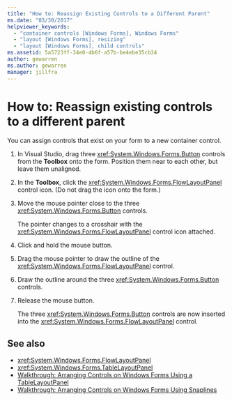 ```yaml
---
title: "How to: Reassign Existing Controls to a Different Parent"
ms.date: "03/30/2017"
helpviewer_keywords:
  - "container controls [Windows Forms], Windows Forms"
  - "layout [Windows Forms], resizing"
  - "layout [Windows Forms], child controls"
ms.assetid: 5a5723ff-34e0-4b6f-a57b-be4ebe35cb34
author: gewarren
ms.author: gewarren
manager: jillfra
---
```

# How to: Reassign existing controls to a different parent

You can assign controls that exist on your form to a new container control.

1. In Visual Studio, drag three <xref:System.Windows.Forms.Button> controls from the **Toolbox** onto the form. Position them near to each other, but leave them unaligned.

2. In the **Toolbox**, click the <xref:System.Windows.Forms.FlowLayoutPanel> control icon. (Do not drag the icon onto the form.)

3. Move the mouse pointer close to the three <xref:System.Windows.Forms.Button> controls.

   The pointer changes to a crosshair with the <xref:System.Windows.Forms.FlowLayoutPanel> control icon attached.

4. Click and hold the mouse button.

5. Drag the mouse pointer to draw the outline of the <xref:System.Windows.Forms.FlowLayoutPanel> control.

6. Draw the outline around the three <xref:System.Windows.Forms.Button> controls.

7. Release the mouse button.

   The three <xref:System.Windows.Forms.Button> controls are now inserted into the <xref:System.Windows.Forms.FlowLayoutPanel> control.

## See also

- <xref:System.Windows.Forms.FlowLayoutPanel>
- <xref:System.Windows.Forms.TableLayoutPanel>
- [Walkthrough: Arranging Controls on Windows Forms Using a TableLayoutPanel](walkthrough-arranging-controls-on-windows-forms-using-a-tablelayoutpanel.md)
- [Walkthrough: Arranging Controls on Windows Forms Using Snaplines](walkthrough-arranging-controls-on-windows-forms-using-snaplines.md)
